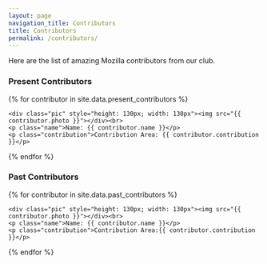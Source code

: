 ```yaml
---
layout: page
navigation_title: Contributors
title: Contributors
permalink: /contributors/
---
```


Here are the list of amazing Mozilla contributors from our club.

<h3>Present Contributors</h3>
<div class="contributors_wrapper">
{% for contributor in site.data.present_contributors %}
<div class="contributors">

	<div class="pic" style="height: 130px; width: 130px"><img src="{{ contributor.photo }}"></div><br>
	<p class="name">Name: {{ contributor.name }}</p>
	<p class="contribution">Contribution Area: {{ contributor.contribution }}</p>
	

</div>

{% endfor %}
</div>
<h3>Past Contributors</h3>
<div class="contributors_wrapper">
{% for contributor in site.data.past_contributors %}
<div class="contributors">

	<div class="pic" style="height: 130px; width: 130px"><img src="{{ contributor.photo }}"></div><br>
	<p class="name">Name: {{ contributor.name }}</p>
	<p class="contribution">Contribution Area:{{ contributor.contribution }}</p>
</div>
{% endfor %}
</div>
